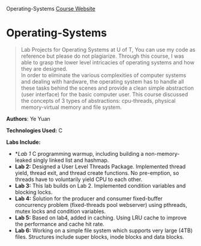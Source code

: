 Operating-Systems
<a href="http://www.eecg.toronto.edu/~ashvin/courses/ece344/current/">Course Website </a>

# Operating-Systems
>Lab Projects for Operating Systems at U of T, You can use my code as reference but please do not plagiarize.
Through this course, I was able to grasp the lower level intricacies of operating systems and how they are designed.  
In order to eliminate the various complexities of computer systems and dealing with hardware, the operating system has to handle all these tasks behind the scenes and provide a clean simple abstraction (user interface) for the basic computer user. This course discussed the concepts of 3 types of abstractions: cpu-threads, physical memory-virtual memory and file system.

**Authors**: Ye Yuan

**Technologies Used:** C

**Labs Include:**
  - **Lab 1* C programming warmup, including building a non-memory-leaked singly linked list and hashmap.
  - **Lab 2:** Designed a User Level Threads Package. Implemented thread yield, thread exit, and thread create functions. 
      No pre-emption, so threads have to voluntarily yield CPU to each other.
  - **Lab 3:** This lab builds on Lab 2. Implemented condition variables and blocking locks. 
  - **Lab 4:** Solution for the producer and consumer fixed-buffer concurrency problem (fixed-threads pool webserver) using pthreads, 
mutex locks and condition variables.
   - **Lab 5:** Based on lab4, added in caching. Using LRU cache to improve the performance and cache hit rate.
   - **Lab 6:** Working on a simple file system which supports very large (4TB) files. Structures include super blocks, inode blocks and data blocks.
